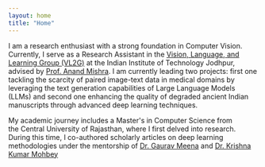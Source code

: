 ```yaml
---
layout: home
title: "Home"
---
```


I am a research enthusiast with a strong foundation in Computer Vision. Currently, I serve as a Research Assistant in the [Vision, Language, and Learning Group (VL2G)](https://vl2g.github.io) at the Indian Institute of Technology Jodhpur, advised by [Prof. Anand Mishra](https://anandmishra22.github.io/). I am currently leading two projects: first one tackling the scarcity of paired image-text data in medical domains by leveraging the text generation capabilities of Large Language Models (LLMs) and second one enhancing the quality of degraded ancient Indian manuscripts through advanced deep learning techniques.

My academic journey includes a Master's in Computer Science from the Central University of Rajasthan, where I first delved into research. During this time, I co-authored scholarly articles on deep learning methodologies under the mentorship of [Dr. Gaurav Meena](https://www.curaj.ac.in/faculty/gaurav-meena) and [Dr. Krishna Kumar Mohbey](https://www.curaj.ac.in/faculty/krishna-kumar-mohbey)
